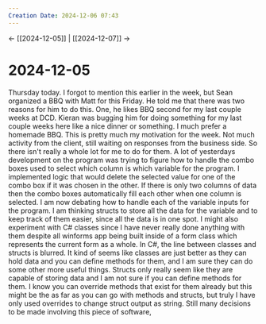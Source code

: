```yaml
---
Creation Date: 2024-12-06 07:43
---
```


<- [[2024-12-05]] | [[2024-12-07]]  ->

# 2024-12-05
Thursday today. I forgot to mention this earlier in the week, but Sean organized
a BBQ with Matt for this Friday. He told me that there was two reasons for him
to do this. One, he likes BBQ second for my last couple weeks at DCD. Kieran was
bugging him for doing something for my last couple weeks here like a nice dinner
or something. I much prefer a homemade BBQ. This is pretty much my motivation
for the week. Not much activity from the client, still waiting on responses from
the business side. So there isn't really a whole lot for me to do for them. A
lot of yesterdays development on the program was trying to figure how to handle
the combo boxes used to select which column is which variable for the program. I
implemented logic that would delete the selected value for one of the combo box
if it was chosen in the other. If there is only two columns of data then the
combo boxes automatically fill each other when one column is selected. I am now
debating how to handle each of the variable inputs for the program. I am
thinking structs to store all the data for the variable and to keep track of
them easier, since all the data is in one spot. I might also experiment with C#
classes since I have never really done anything with them despite all winforms
app being built inside of a form class which represents the current form as a
whole. In C#, the line between classes and structs is blurred. It kind of seems
like classes are just better as they can hold data and you can define methods
for them, and I am sure they can do some other more useful things. Structs only
really seem like they are capable of storing data and I am not sure if you can
define methods for them. I know you can override methods that exist for them
already but this might be the as far as you can go with methods and structs, but
truly I have only used overrides to change struct output as string. Still many decisions to be made involving this piece of software, 